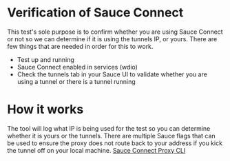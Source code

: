 # Verification of Sauce Connect

This test's sole purpose is to confirm whether you are using Sauce Connect or not so we can determine if it is using the tunnels IP, or yours. There are few things that are needed in order for this to work.

 - Test up and running
 - Sauce Connect enabled in services (wdio)
 - Check the tunnels tab in your Sauce UI to validate whether you are using a tunnel or there is a tunnel running

# How it works

The tool will log what IP is being used for the test so you can determine whether it is yours or the tunnels. There are multiple Sauce flags that can be used to ensure the proxy does not route back to your address if you kick the tunnel off on your local machine.
[Sauce Connect Proxy CLI](https://docs.saucelabs.com/dev/cli/sauce-connect-proxy/#--direct-domains)

